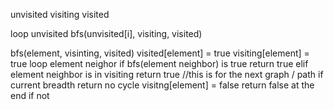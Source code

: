 

unvisited
visiting
visited

loop unvisited
   bfs(unvisited[i], visiting, visited)
   
 bfs(element, visinting, visited)
    visited[element]  = true
    visiting[element]  = true
    loop element neighor
      if bfs(element neighbor) is true
        return true
      elif element neighbor is in visiting 
        return true
  //this is for the next graph / path if current breadth return no cycle
  visitng[element] = false
  return false at the end if not 
